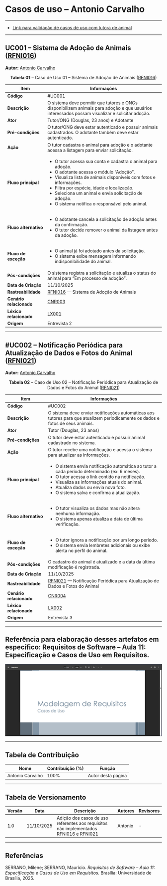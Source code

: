 # Casos de uso – Antonio Carvalho

---

* [Link para validação de casos de uso com tutora de animal](https://www.youtube.com/watch?v=veQV-Rdvk44)

---

## UC001 – Sistema de Adoção de Animais ([RFNI016](../../elicitacao/tecnicas_elicitacao/requisitos_elicitados.md#rfni016))

**Autor:** [Antonio Carvalho](https://github.com/antonioscarvalho)

<a id="uc001"></a>

<font><p style="text-align: center">**Tabela 01** – Caso de Uso 01 – Sistema de Adoção de Animais ([RFNI016](../../elicitacao/tecnicas_elicitacao/requisitos_elicitados.md#rfni016))</p></font>

| **Item** | **Informações** |
|-----------|----------------|
| **Código** | #UC001 |
| **Descrição** | O sistema deve permitir que tutores e ONGs disponibilizem animais para adoção e que usuários interessados possam visualizar e solicitar adoção. |
| **Ator** | Tutor/ONG (Douglas, 23 anos) e Adotante |
| **Pré-condições** | O tutor/ONG deve estar autenticado e possuir animais cadastrados. O adotante também deve estar autenticado. |
| **Ação** | O tutor cadastra o animal para adoção e o adotante acessa a listagem para enviar solicitação. |
| **Fluxo principal** | <ul><li>O tutor acessa sua conta e cadastra o animal para adoção.</li><li>O adotante acessa o módulo “Adoção”.</li><li>Visualiza lista de animais disponíveis com fotos e informações.</li><li>Filtra por espécie, idade e localização.</li><li>Seleciona um animal e envia solicitação de adoção.</li><li>O sistema notifica o responsável pelo animal.</li></ul> |
| **Fluxo alternativo** | <ul><li>O adotante cancela a solicitação de adoção antes da confirmação.</li><li>O tutor decide remover o animal da listagem antes da adoção.</li></ul> |
| **Fluxo de exceção** | <ul><li>O animal já foi adotado antes da solicitação.</li><li>O sistema exibe mensagem informando indisponibilidade do animal.</li></ul> |
| **Pós-condições** | O sistema registra a solicitação e atualiza o status do animal para “Em processo de adoção”. |
| **Data de Criação** | 11/10/2025 |
| **Rastreabilidade** | [RFNI016](../../elicitacao/tecnicas_elicitacao/requisitos_elicitados.md#rfni016) — Sistema de Adoção de Animais |
| **Cenário relacionado** | [CNR003](/modelagem/gravacoes/antonio/cenarios.md#crn003) |
| **Léxico relacionado** | [LX001](/modelagem/gravacoes/antonio/lexicos.md#lx001) |
| **Origem** | Entrevista 2 |

---

## #UC002 – Notificação Periódica para Atualização de Dados e Fotos do Animal ([RFNI021](../../elicitacao/tecnicas_elicitacao/requisitos_elicitados.md#rfni021))

**Autor:** [Antonio Carvalho](https://github.com/antonioscarvalho)

<a id="uc002"></a>

<font><p style="text-align: center">**Tabela 02** – Caso de Uso 02 – Notificação Periódica para Atualização de Dados e Fotos do Animal ([RFNI021](../../elicitacao/tecnicas_elicitacao/requisitos_elicitados.md#rfni021))</p></font>

| **Item** | **Informações** |
|-----------|----------------|
| **Código** | #UC002 |
| **Descrição** | O sistema deve enviar notificações automáticas aos tutores para que atualizem periodicamente os dados e fotos de seus animais. |
| **Ator** | Tutor (Douglas, 23 anos) |
| **Pré-condições** | O tutor deve estar autenticado e possuir animal cadastrado no sistema. |
| **Ação** | O tutor recebe uma notificação e acessa o sistema para atualizar as informações. |
| **Fluxo principal** | <ul><li>O sistema envia notificação automática ao tutor a cada período determinado (ex: 6 meses).</li><li>O tutor acessa o link contido na notificação.</li><li>Visualiza as informações atuais do animal.</li><li>Atualiza dados ou envia nova foto.</li><li>O sistema salva e confirma a atualização.</li></ul> |
| **Fluxo alternativo** | <ul><li>O tutor visualiza os dados mas não altera nenhuma informação.</li><li>O sistema apenas atualiza a data de última verificação.</li></ul> |
| **Fluxo de exceção** | <ul><li>O tutor ignora a notificação por um longo período.</li><li>O sistema envia lembretes adicionais ou exibe alerta no perfil do animal.</li></ul> |
| **Pós-condições** | O cadastro do animal é atualizado e a data da última modificação é registrada. |
| **Data de Criação** | 11/10/2025 |
| **Rastreabilidade** | [RFNI021](../../elicitacao/tecnicas_elicitacao/requisitos_elicitados.md#rfni021) — Notificação Periódica para Atualização de Dados e Fotos do Animal |
| **Cenário relacionado** | [CNR004](/modelagem/gravacoes/antonio/cenarios.md#cn004) |
| **Léxico relacionado** | [LX002](/modelagem/gravacoes/antonio/lexicos.md#lx002) |
| **Origem** | Entrevista 3 |

---

## Referência para elaboração desses artefatos em específico: Requisitos de Software – Aula 11: Especificação e Casos de Uso em Requisitos. 

![Requisitos de Software – Aula 11: Especificação e Casos de Uso em Requisitos. (Especificado em "Referências")](../../../assets/images/modelagem/antonio_user_case.png)

---

## Tabela de Contribuição

| **Nome** | **Contribuição (%)** | **Função** |
|-----------|----------------------|-------------|
| Antonio Carvalho | 100% | Autor desta página |

---

## Tabela de Versionamento

| **Versão** | **Data** | **Descrição** | **Autores** | **Revisores** |
|-------------|-----------|----------------|--------------|----------------|
| 1.0 | 11/10/2025 | Adição dos casos de uso referentes aos requisitos não implementados RFNI016 e RFNI021 | Antonio | - |

---

## Referências  

SERRANO, Milene; SERRANO, Maurício. *Requisitos de Software – Aula 11: Especificação e Casos de Uso em Requisitos.* Brasília: Universidade de Brasília, 2025.  
